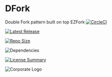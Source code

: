 # DFork
Double Fork pattern built on top EZFork
[![CircleCI](https://img.shields.io/circleci/build/github/InnovAnon-Inc/DFork/?color=%23FF1100&logo=InnovAnon%2C%20Inc.&logoColor=%23FF1133&style=plastic)](https://circleci.com/gh/InnovAnon-Inc/DFork/)

[![Latest Release](https://img.shields.io/github/commits-since/InnovAnon-Inc/DFork//latest?color=%23FF1100&include_prereleases&logo=InnovAnon%2C%20Inc.&logoColor=%23FF1133&style=plastic)](https://github.com/InnovAnon-Inc/DFork//releases/latest)

[![Repo Size](https://img.shields.io/github/repo-size/InnovAnon-Inc/DFork/?color=%23FF1100&logo=InnovAnon%2C%20Inc.&logoColor=%23FF1133&style=plastic)](https://github.com/InnovAnon-Inc/DFork/)

![Dependencies](https://img.shields.io/librariesio/github/InnovAnon-Inc/DFork/?color=%23FF1100&style=plastic)

[![License Summary](https://img.shields.io/github/license/InnovAnon-Inc/DFork/?color=%23FF1100&label=Free%20Code%20for%20a%20Free%20World%21&logo=InnovAnon%2C%20Inc.&logoColor=%23FF1133&style=plastic)](https://tldrlegal.com/license/unlicense#summary)

![Corporate Logo](https://i.imgur.com/UD8y4Is.gif)

